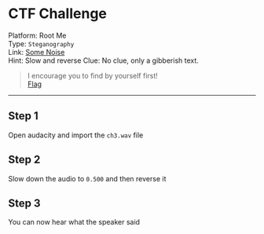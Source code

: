 # CTF Challenge

Platform: Root Me </br>
Type: `Steganography` </br>
Link: [Some Noise](https://www.root-me.org/en/Challenges/Steganography/Some-noise-40) </br>
Hint: Slow and reverse
Clue: No clue, only a gibberish text.

> I encourage you to find by yourself first! </br>
[Flag](./passphrase.txt) </br>

---

## Step 1
Open audacity and import the `ch3.wav` file </br>

## Step 2
Slow down the audio to `0.500` and then reverse it </br>

## Step 3
You can now hear what the speaker said </br>
